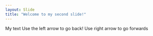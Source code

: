 ```yaml
---
layout: Slide
title: "Welcome to my second slide!"
---
```

My text
Use the left arrow to go back!
Use right arrow to go forwards
